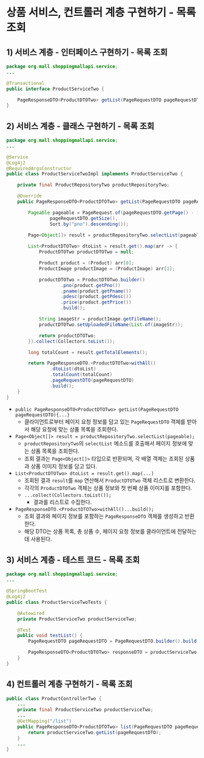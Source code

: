 # 상품 서비스, 컨트롤러 계층 구현하기 - 목록 조회
## 1) 서비스 계층 - 인터페이스 구현하기 - 목록 조회
```java
package org.mall.shoppingmallapi.service;
...

@Transactional
public interface ProductServiceTwo {

    PageResponseDTO<ProductDTOTwo> getList(PageRequestDTO pageRequestDTO);
}
```

## 2) 서비스 계층 - 클래스 구현하기 - 목록 조회
```java
package org.mall.shoppingmallapi.service;
...

@Service
@Log4j2
@RequiredArgsConstructor
public class ProductServiceTwoImpl implements ProductServiceTwo {

    private final ProductRepositoryTwo productRepositoryTwo;

    @Override
    public PageResponseDTO<ProductDTOTwo> getList(PageRequestDTO pageRequestDTO) {

        Pageable pageable = PageRequest.of(pageRequestDTO.getPage() - 1,
                pageRequestDTO.getSize(),
                Sort.by("pno").descending());
 
        Page<Object[]> result = productRepositoryTwo.selectList(pageable);

        List<ProductDTOTwo> dtoList = result.get().map(arr -> {
            ProductDTOTwo productDTOTwo = null;

            Product product = (Product) arr[0];
            ProductImage productImage = (ProductImage) arr[1];

            productDTOTwo = ProductDTOTwo.builder()
                    .pno(product.getPno())
                    .pname(product.getPname())
                    .pdesc(product.getPdesc())
                    .price(product.getPrice())
                    .build();

            String imageStr = productImage.getFileName();
            productDTOTwo.setUploadedFileName(List.of(imageStr));

            return productDTOTwo;
        }).collect(Collectors.toList());

        long totalCount = result.getTotalElements();

        return PageResponseDTO.<ProductDTOTwo>withAll()
                .dtoList(dtoList)
                .totalCount(totalCount)
                .pageRequestDTO(pageRequestDTO)
                .build();
    }
}
```
- `public PageResponseDTO<ProductDTOTwo> getList(PageRequestDTO pageRequestDTO){...}`
	- 클라이언트로부터 페이지 요청 정보를 담고 있는 `PageRequestDTO` 객체를 받아서 해당 요청에 맞는 상품 목록을 조회한다.
- `Page<Object[]> result = productRepositoryTwo.selectList(pageable);`
	- `productRepositoryTwo`의 `selectList` 메소드를 호출해서 페이지 정보에 맞는 상품 목록을 조회한다.
	- 조회 결과는 `Page<Object[]>` 타입으로 반환되며, 각 배열 객체는 조회된 상품과 상품 이미지 정보를 담고 있다.
- `List<ProductDTOTwo> dtoList = result.get().map(...)`
	- 조회된 결과 `result`를 `map` 연산해서 `ProductDTOTwo` 객체 리스트로 변환한다.
	- 각각의 `ProductDTOTwo` 객체는 상품 정보와 첫 번째 상품 이미지를 포함한다.
	- `...collect(Collectors.toList());`
		- 결과를 리스트로 수집한다.
- `PageResponseDTO.<ProductDTOTwo>withAll()...build();`
	- 조회 결과와 페이지 정보를 포함하는 `PageResponseDTO` 객체를 생성하고 반환한다.
	- 해당 DTO는 상품 목록, 총 상품 수, 페이지 요청 정보를 클라이언트에 전달하는 데 사용된다.

## 3) 서비스 계층 - 테스트 코드 - 목록 조회
```java
package org.mall.shoppingmallapi.service;
...

@SpringBootTest
@Log4j2
public class ProductServiceTwoTests {

    @Autowired
    private ProductServiceTwo productServiceTwo;

    @Test
    public void testList() {
        PageRequestDTO pageRequestDTO = PageRequestDTO.builder().build();

        PageResponseDTO<ProductDTOTwo> responseDTO = productServiceTwo.getList(pageRequestDTO);
    }
}
```

## 4) 컨트롤러 계층 구현하기 - 목록 조회
```java
public class ProductControllerTwo {
	...
	private final ProductServiceTwo productServiceTwo;
	...
	@GetMapping("/list")
	public PageResponseDTO<ProductDTOTwo> list(PageRequestDTO pageRequestDTO) {
	    return productServiceTwo.getList(pageRequestDTO);
	}
	...
}
```